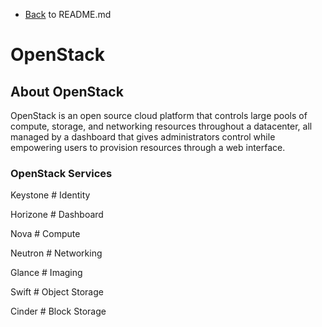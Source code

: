 - [Back](README.md) to README.md

# OpenStack

## About OpenStack  

OpenStack is an open source cloud platform that controls large pools of compute, storage, and networking resources throughout a datacenter, all managed by a dashboard that gives administrators control while empowering users to provision resources through a web interface.

### OpenStack Services
Keystone	# Identity

Horizone	# Dashboard

Nova		# Compute

Neutron		# Networking

Glance		# Imaging

Swift		# Object Storage

Cinder		# Block Storage

